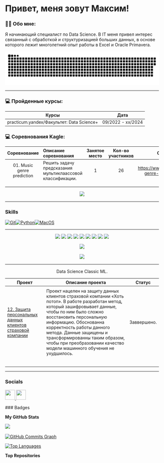 Привет, меня зовут Максим!
=============================================================================================================================================


### :man_technologist: Обо мне:
Я начинающий специалист по Data Science. В IT меня привел интерес связанный с обработкой и структуризацией больших данных, в основе которого лежит многолетний опыт работы в Excel и Oracle Primavera.


<p align="center">
 <img width="600" src="github-snake (1).svg" alt="snake"/>
</p>

---


### 💻 Пройденные курсы:

                                                
| Курсы                                                           | Дата              |
| ----------------------------------------------------------------| :---------------: |
| practicum.yandex/Факультет: Data Science+                       | 09/2022 - xx/2024 |


### 💻 Соревнования Kagle:



| **Соревнование** | **Описание соревнования** | **Занятое место** | **Кол-во участников** | **Ссылка на соревнование**                                                    |
|:-------------------------:|:-------------------------|:-----------------:|:---------------------:|:-----------------------------------------------------------------------------:|
| 01. Music genre prediction    |Решить задачу предсказания мультиклаассовой классификации.                    | 1                 | 26                    | https://www.kaggle.com/competitions/music-genre-prediction-m120ds/leaderboard|
|                           |                           |                   |                       |                                                                               |
|                           |                           |                   |                       |                                                                               |
|                           |                           |                   |                       |                                                                               |


<p align="center">
  <a href="https://www.kaggle.com/htoniy"><img src='https://img.shields.io/badge/Kaggle-20BEFF?style=for-the-badge&logo=Kaggle&logoColor=white'></a>
</p>

---



### Skills

<p align="left">
<a href="https://git-scm.com/" target="_blank" rel="noreferrer"><img src="https://raw.githubusercontent.com/danielcranney/readme-generator/main/public/icons/skills/git-colored.svg" width="36" height="36" alt="Git" /></a><a href="https://www.python.org/" target="_blank" rel="noreferrer"><img src="https://raw.githubusercontent.com/danielcranney/readme-generator/main/public/icons/skills/python-colored.svg" width="36" height="36" alt="Python" /></a><a href="https://apple.com" target="_blank" rel="noreferrer"><img src="https://raw.githubusercontent.com/danielcranney/readme-generator/main/public/icons/skills/macos-colored.svg" width="36" height="36" alt="MacOS" /></a>
</p>

__________________________________________________________________________________________________________________________

<p align="center">
  <img src="https://img.shields.io/badge/python-3670A0?style=for-the-badge&logo=python&logoColor=ffdd54" />
  <img src="https://img.shields.io/badge/Plotly-%233F4F75.svg?style=for-the-badge&logo=plotly&logoColor=white" />
  <img src="https://img.shields.io/badge/SciPy-%230C55A5.svg?style=for-the-badge&logo=scipy&logoColor=%white" />
  <img src="https://img.shields.io/badge/numpy-%23013243.svg?style=for-the-badge&logo=numpy&logoColor=white" />
  <img src="https://img.shields.io/badge/sqlite-%2307405e.svg?style=for-the-badge&logo=sqlite&logoColor=white" />
   <img src="https://img.shields.io/badge/pandas-%23150458.svg?style=for-the-badge&logo=pandas&logoColor=white" />
  
  <img src="https://img.shields.io/badge/mysql-%2300f.svg?style=for-the-badge&logo=mysql&logoColor=white" />
  
  
   <img src="https://img.shields.io/badge/scikit--learn-%23F7931E.svg?style=for-the-badge&logo=scikit-learn&logoColor=white" />  
  
  <img src="https://img.shields.io/badge/github-%23121011.svg?style=for-the-badge&logo=github&logoColor=white" />

  
</p>

<p align="center">
<img src="https://img.shields.io/badge/miscellaneous libraries-blue">
</p>



<p align="center">
<img src='https://github-readme-stats.vercel.app/api/top-langs/?username=ArtyKrafty&show_icons=true&layout=compact&theme=tokyonight'/>
</p>

---

<p align="center"> Data Science Classic ML. </p align="center">


| **Проект** | **Описание проекта** | **Статус** |
|------------|----------------------|------------|
|            |                      |            |
| [12. Защита персональных данных клиентов страховой компании](https://github.com/htoniy/Data-Science_Classic-ML/blob/main/12.%20Bank%20clients%20personal%20data%20protection/Bank%20clients%20personal%20data%20protection.ipynb) | Проект нацелен на защиту данных клиентов страховой компании «Хоть потоп». В работе разработан метод, который зашифровывает данные, чтобы по ним было сложно восстановить персональную информацию. Обоснованна корректность работы данного метода. Данные защищены и трансформированны таким образом, чтобы при преобразовании качество модели машинного обучения не ухудшилось. | Заввершено. |
|            |                      |            |
|            |                      |            |
|            |                      |            |
|            |                      |            |
|            |                      |            |
|            |                      |            |

---

### Socials

<p align="left"> <a href="https://www.github.com/htoniy" target="_blank" rel="noreferrer"> <picture> <source media="(prefers-color-scheme: dark)" srcset="https://raw.githubusercontent.com/danielcranney/readme-generator/main/public/icons/socials/github-dark.svg" /> <source media="(prefers-color-scheme: light)" srcset="https://raw.githubusercontent.com/danielcranney/readme-generator/main/public/icons/socials/github.svg" /> <img src="https://raw.githubusercontent.com/danielcranney/readme-generator/main/public/icons/socials/github.svg" width="32" height="32" /> </picture> </a> <a href="https://www.linkedin.com/in/maksim-gorshkov-26255b232/" target="_blank" rel="noreferrer"> <picture> <source media="(prefers-color-scheme: dark)" srcset="undefined" /> <source media="(prefers-color-scheme: light)" srcset="https://raw.githubusercontent.com/danielcranney/readme-generator/main/public/icons/socials/linkedin.svg" /> <img src="https://raw.githubusercontent.com/danielcranney/readme-generator/main/public/icons/socials/linkedin.svg" width="32" height="32" /> </picture> </a></p>
### Badges

<b>My GitHub Stats</b>

<a href="http://www.github.com/htoniy"><img src="https://github-readme-streak-stats.herokuapp.com/?user=htoniy&stroke=ffffff&background=000000&ring=6366f1&fire=6366f1&currStreakNum=ffffff&currStreakLabel=6366f1&sideNums=ffffff&sideLabels=ffffff&dates=ffffff&hide_border=true" /></a>

<a href="http://www.github.com/htoniy"><img src="https://github-readme-activity-graph.cyclic.app/graph?username=htoniy&bg_color=000000&color=ffffff&line=22c55e&point=ffffff&area_color=000000&area=true&hide_border=true&custom_title=GitHub%20Commits%20Graph" alt="GitHub Commits Graph" /></a>

<a href="https://github.com/htoniy" align="left"><img src="https://github-readme-stats.vercel.app/api/top-langs/?username=htoniy&langs_count=10&title_color=6366f1&text_color=ffffff&icon_color=22c55e&bg_color=000000&hide_border=true&locale=en&custom_title=Top%20%Languages" alt="Top Languages" /></a>

<b>Top Repositories</b>

<div width="100%" align="center"></div><br /><br /><br /><br /><br /><br /><br />

